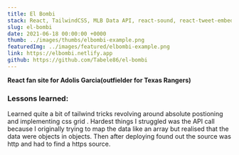 ```yaml
---
title: El Bombi
stack: React, TailwindCSS, MLB Data API, react-sound, react-tweet-embed, react-lazy
slug: el-bombi
date: 2021-06-18 00:00:00 +0000
thumb: ../images/thumbs/elbombi-example.png
featuredImg: ../images/featured/elbombi-example.png
link: https://elbombi.netlify.app
github: https://github.com/Tabele86/el-bombi
---
```


**React fan site for Adolis Garcia(outfielder for Texas Rangers)**

### Lessons learned:
Learned quite a bit of tailwind tricks  revolving around absolute postioning and implementing css grid .  Hardest things I struggled was the API call because I originally trying to map the data like an array but realised that the data were objects in objects.  Then after deploying found out the source was http and had to find a https source. 